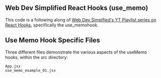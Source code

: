 ## Web Dev Simplified React Hooks (use_memo)

This code is a following along of [Web Dev Simplfied's YT Playlist series on React Hooks](https://www.youtube.com/playlist?list=PLZlA0Gpn_vH8EtggFGERCwMY5u5hOjf-h), specifically the use_memohook.

## Use Memo Hook Specific Files

Three different files demonstrate the various aspects of the useMemo hooks, within the src directory:

```
App.jsx
use_memo_example_01.jsx
```

